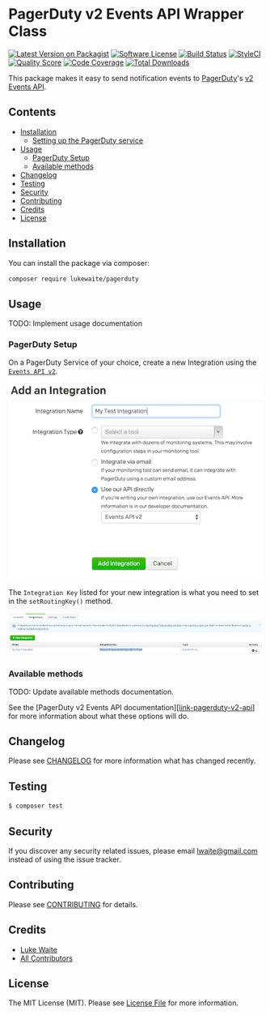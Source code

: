 # PagerDuty v2 Events API Wrapper Class

[![Latest Version on Packagist](https://img.shields.io/packagist/v/lukewaite/pagerduty.svg?style=flat-square)](https://packagist.org/packages/lukewaite/pagerduty)
[![Software License](https://img.shields.io/badge/license-MIT-brightgreen.svg?style=flat-square)](LICENSE.md)
[![Build Status](https://img.shields.io/travis/lukewaite/pagerduty/master.svg?style=flat-square)](https://travis-ci.org/lukewaite/pagerduty)
[![StyleCI](https://styleci.io/repos/91087655/shield)](https://styleci.io/repos/91087655)
[![Quality Score](https://img.shields.io/scrutinizer/g/lukewaite/pagerduty.svg?style=flat-square)](https://scrutinizer-ci.com/g/lukewaite/pagerduty)
[![Code Coverage](https://img.shields.io/scrutinizer/coverage/g/lukewaite/pagerduty/master.svg?style=flat-square)](https://scrutinizer-ci.com/g/lukewaite/pagerduty/?branch=master)
[![Total Downloads](https://img.shields.io/packagist/dt/lukewaite/pagerduty.svg?style=flat-square)](https://packagist.org/packages/lukewaite/pagerduty)

This package makes it easy to send notification events to [PagerDuty](https://www.pagerduty.com)'s [v2 Events API][link-pagerduty-v2-api].

## Contents

- [Installation](#installation)
	- [Setting up the PagerDuty service](#setting-up-the-PagerDuty-service)
- [Usage](#usage)
    - [PagerDuty Setup](#pagerduty-setup)
	- [Available methods](#available-methods)
- [Changelog](#changelog)
- [Testing](#testing)
- [Security](#security)
- [Contributing](#contributing)
- [Credits](#credits)
- [License](#license)


## Installation

You can install the package via composer:

```bash
composer require lukewaite/pagerduty
```

## Usage

TODO: Implement usage documentation

### PagerDuty Setup
On a PagerDuty Service of your choice, create a new Integration using the [`Events API v2`][link-pagerduty-v2-api].

![Creating a new integration](doc/CreateNewIntegration.png)

The `Integration Key` listed for your new integration is what you need to set in the `setRoutingKey()` method.

![List of Integrations with Keys](doc/ListIntegrations.png)

### Available methods

TODO: Update available methods documentation.

See the [PagerDuty v2 Events API documentation][[link-pagerduty-v2-api]]
for more information about what these options will do.

## Changelog

Please see [CHANGELOG](CHANGELOG.md) for more information what has changed recently.

## Testing

``` bash
$ composer test
```

## Security

If you discover any security related issues, please email lwaite@gmail.com instead of using the issue tracker.

## Contributing

Please see [CONTRIBUTING](CONTRIBUTING.md) for details.

## Credits

- [Luke Waite](https://github.com/lukewaite)
- [All Contributors](../../contributors)

## License

The MIT License (MIT). Please see [License File](LICENSE.md) for more information.

[link-pagerduty-v2-api]: https://v2.developer.pagerduty.com/docs/send-an-event-events-api-v2